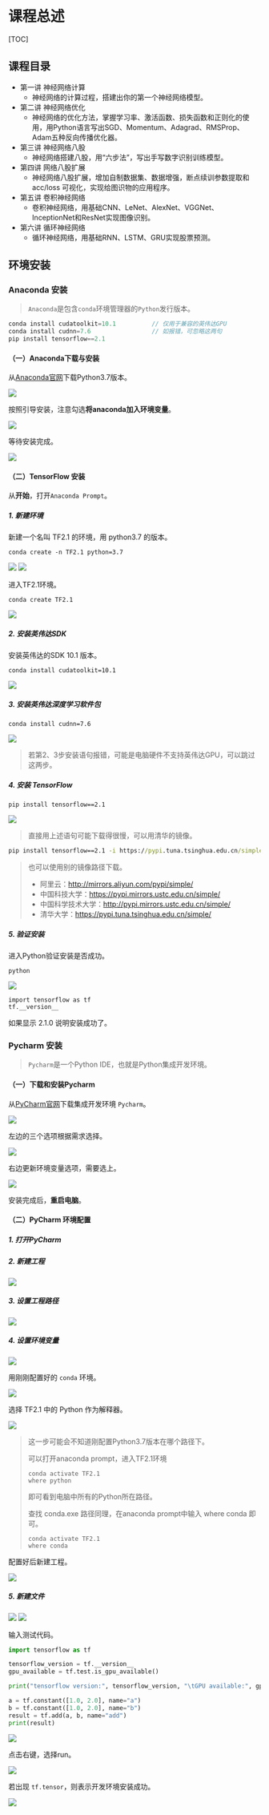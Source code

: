 # 课程总述

[TOC]

## 课程目录

- 第一讲 神经网络计算
  - 神经网络的计算过程，搭建出你的第一个神经网络模型。
- 第二讲 神经网络优化
  - 神经网络的优化方法，掌握学习率、激活函数、损失函数和正则化的使用，用Python语言写出SGD、Momentum、Adagrad、RMSProp、Adam五种反向传播优化器。
- 第三讲 神经网络八股
  - 神经网络搭建八股，用“六步法”，写出手写数字识别训练模型。
- 第四讲 网络八股扩展
  - 神经网络八股扩展，增加自制数据集、数据增强，断点续训参数提取和 acc/loss 可视化，实现给图识物的应用程序。
- 第五讲 卷积神经网络
  - 卷积神经网络，用基础CNN、LeNet、AlexNet、VGGNet、InceptionNet和ResNet实现图像识别。
- 第六讲 循环神经网络
  - 循环神经网络，用基础RNN、LSTM、GRU实现股票预测。



## 环境安装

### Anaconda 安装

> `Anaconda`是包含`conda`环境管理器的`Python`发行版本。

```c
conda install cudatoolkit=10.1			// 仅用于兼容的英伟达GPU
conda install cudnn=7.6					// 如报错，可忽略这两句
pip install tensorflow==2.1
```

#### （一）Anaconda下载与安装

从[Anaconda官网](www.anaconda.com)下载Python3.7版本。

<img src="0-1.jpg" />

按照引导安装，注意勾选**将anaconda加入环境变量**。

<img src="0-2.jpg" />

等待安装完成。

<img src="0-3.jpg" />



#### （二）TensorFlow 安装

从**开始**，打开`Anaconda Prompt`。

##### 1. 新建环境

新建一个名叫 TF2.1 的环境，用 python3.7 的版本。

```
conda create -n TF2.1 python=3.7
```

<img src="0-4.jpg" />

<img src="0-5.jpg" />

进入TF2.1环境。

```
conda create TF2.1
```

<img src="0-6.jpg" />



##### 2. 安装英伟达SDK

安装英伟达的SDK 10.1 版本。

```
conda install cudatoolkit=10.1
```

<img src="0-7.jpg" />



##### 3. 安装英伟达深度学习软件包

```
conda install cudnn=7.6
```

<img src="0-8.jpg" />

> 若第2、3步安装语句报错，可能是电脑硬件不支持英伟达GPU，可以跳过这两步。



##### 4. 安装 TensorFlow

```
pip install tensorflow==2.1
```

<img src="0-9.jpg" />

> 直接用上述语句可能下载得很慢，可以用清华的镜像。

```cmd
pip install tensorflow==2.1 -i https://pypi.tuna.tsinghua.edu.cn/simple/
```

> 也可以使用别的镜像路径下载。
>
> - 阿里云：http://mirrors.aliyun.com/pypi/simple/
> - 中国科技大学：https://pypi.mirrors.ustc.edu.cn/simple/
> - 中国科学技术大学：http://pypi.mirrors.ustc.edu.cn/simple/
> - 清华大学：https://pypi.tuna.tsinghua.edu.cn/simple/



##### 5. 验证安装

进入Python验证安装是否成功。

```
python
```

<img src="0-10.jpg" />

```
import tensorflow as tf
tf.__version__
```

如果显示 2.1.0 说明安装成功了。



### Pycharm 安装

> `Pycharm`是一个Python IDE，也就是Python集成开发环境。

#### （一）下载和安装Pycharm

从[PyCharm官网](http://www.jetbrains.com/pycharm/download/#section=windows)下载集成开发环境 `Pycharm`。

<img src="0-11.jpg" />

左边的三个选项根据需求选择。

<img src="0-12.jpg" />

右边更新环境变量选项，需要选上。

<img src="0-13.jpg" />

安装完成后，**重启电脑**。



#### （二）PyCharm 环境配置

##### 1. 打开PyCharm

##### 2. 新建工程

<img src="0-14.jpg" />



##### 3. 设置工程路径

<img src="0-15.jpg" />

##### 4. 设置环境变量

<img src="0-16.jpg" />

用刚刚配置好的 `conda` 环境。

<img src="0-17.jpg" />

选择 TF2.1 中的 Python 作为解释器。

<img src="0-18.jpg" />

> 这一步可能会不知道刚配置Python3.7版本在哪个路径下。
>
> 可以打开anaconda prompt，进入TF2.1环境
>
> ```
> conda activate TF2.1
> where python
> ```
>
> 即可看到电脑中所有的Python所在路径。
>
> 查找 conda.exe 路径同理，在anaconda prompt中输入 where conda 即可。
>
> ```
> conda activate TF2.1
> where conda
> ```

配置好后新建工程。

<img src="0-19.jpg" />

##### 5. 新建文件

<img src="0-20.jpg" />

<img src="0-21.jpg" />

输入测试代码。

```python
import tensorflow as tf

tensorflow_version = tf.__version__
gpu_available = tf.test.is_gpu_available()

print("tensorflow version:", tensorflow_version, "\tGPU available:", gpu_available)

a = tf.constant([1.0, 2.0], name="a")
b = tf.constant([1.0, 2.0], name="b")
result = tf.add(a, b, name="add")
print(result)
```

<img src="0-22.jpg" />

点击右键，选择run。

<img src="0-23.jpg" />

若出现 `tf.tensor`，则表示开发环境安装成功。

<img src="0-24.jpg" />

